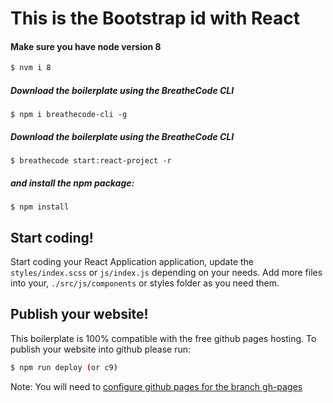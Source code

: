 # This is the Bootstrap id with React

#### Make sure you have node version 8
```sh
$ nvm i 8
```

##### Download the boilerplate using the BreatheCode CLI
```
$ npm i breathecode-cli -g
```

##### Download the boilerplate using the BreatheCode CLI
```
$ breathecode start:react-project -r
```
##### and install the npm package:
```
$ npm install
```

## Start coding! 

Start coding your React Application application, update the `styles/index.scss` or `js/index.js` depending on your needs.
Add more files into your, `./src/js/components` or styles folder as you need them.

## Publish your website! 

This boilerplate is 100% compatible with the free github pages hosting.
To publish your website into github please run:
```sh
$ npm run deploy (or c9)
```
Note: You will need to [configure github pages for the branch gh-pages](https://help.github.com/articles/configuring-a-publishing-source-for-github-pages/#enabling-github-pages-to-publish-your-site-from-master-or-gh-pages)
